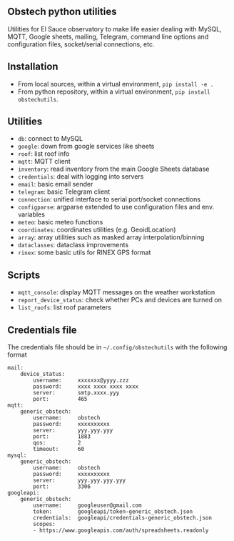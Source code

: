## Obstech python utilities

Utilities for El Sauce observatory to make life easier dealing with MySQL, MQTT, Google sheets, mailing, Telegram, command line options and configuration files, socket/serial connections, etc.

## Installation

* From local sources, within a virtual environment, `pip install -e .`
* From python repository, within a virtual environment, `pip install obstechutils`.

## Utilities
* `db`: connect to MySQL
* `google`: down from google services like sheets
* `roof`: list roof info
* `mqtt`: MQTT client
* `inventory`: read inventory from the main Google Sheets database
* `credentials`: deal with logging into servers
* `email`: basic email sender
* `telegram`: basic Telegram client
* `connection`: unified interface to serial port/socket connections
* `configparse`: argparse extended to use configuration files and env. variables
* `meteo`: basic meteo functions
* `coordinates`: coordinates utilities (e.g. GeoidLocation)
* `array`: array utilities such as masked array interpolation/binning
* `dataclasses`: dataclass improvements
* `rinex`: some basic utils for RINEX GPS format

## Scripts
* `mqtt_console`: display MQTT messages on the weather workstation
* `report_device_status`: check whether PCs and devices are turned on
* `list_roofs`: list roof parameters

## Credentials file
The credentials file should be in `~/.config/obstechutils` with the following
format

```
mail:
    device_status:
        username:     xxxxxxx@yyyy.zzz
        password:     xxxx xxxx xxxx xxxx
        server:       smtp.xxxx.yyy
        port:         465
mqtt:
    generic_obstech:
        username:     obstech
        password:     xxxxxxxxxx
        server:       yyy.yyy.yyy
        port:         1883
        qos:          2
        timeout:      60
mysql:
    generic_obstech:
        username:     obstech
        password:     xxxxxxxxxx
        server:       yyy.yyy.yyy.yyy
        port:         3306
googleapi:
    generic_obstech:
        username:     googleuser@gmail.com
        token:        googleapi/token-generic_obstech.json
        credentials:  googleapi/credentials-generic_obstech.json
        scopes:
        - https://www.googleapis.com/auth/spreadsheets.readonly

``` 
